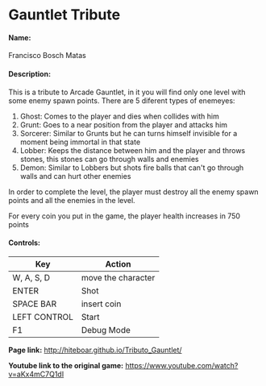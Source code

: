 # Gauntlet Tribute

#### Name:
Francisco Bosch Matas

#### Description:

This is a tribute to Arcade Gauntlet, in it you will find only one level with some enemy spawn points. 
There are 5 diferent types of enemeyes:

1. Ghost: Comes to the player and dies when collides with him
2. Grunt: Goes to a near position from the player and attacks him
2. Sorcerer: Similar to Grunts but he can turns himself invisible for a moment being immortal in that state
2. Lobber: Keeps the distance between him and the player and throws stones, this stones can go through walls and enemies
2. Demon: Similar to Lobbers but shots fire balls that can't go through walls and can hurt other enemies

In order to complete the level, the player must destroy all the enemy spawn points and all the enemies in the level. 
	  
For every coin you put in the game, the player health increases in 750 points

#### Controls:
Key | Action
--- | -------
W, A, S, D | move the character
ENTER | Shot
SPACE BAR | insert coin
LEFT CONTROL | Start
F1 | Debug Mode

**Page link:** <http://hiteboar.github.io/Tributo_Gauntlet/>

**Youtube link to the original game:** <https://www.youtube.com/watch?v=aKx4mC7Q1dI>
